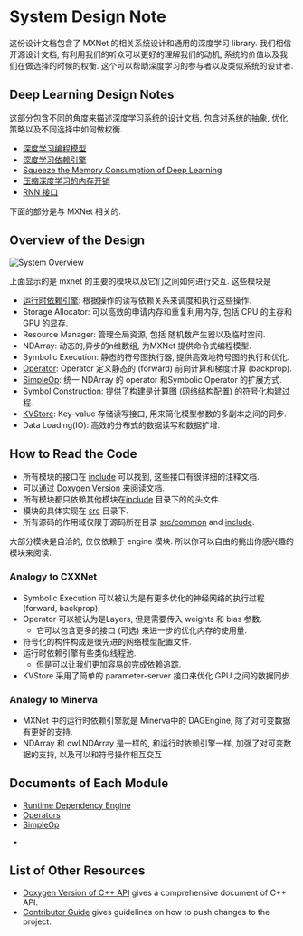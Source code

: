 # System Design Note

这份设计文档包含了 MXNet 的相关系统设计和通用的深度学习 library. 我们相信开源设计文档, 有利用我们的听众可以更好的理解我们的动机, 系统的价值以及我们在做选择的时候的权衡. 这个可以帮助深度学习的参与者以及类似系统的设计者.


## Deep Learning Design Notes

这部分包含不同的角度来描述深度学习系统的设计文档, 包含对系统的抽象, 优化策略以及不同选择中如何做权衡.

* [深度学习编程模型](program_model.md)
* [深度学习依赖引擎](note_engine.md)
* [Squeeze the Memory Consumption of Deep Learning](note_memory.md)
* [压缩深度学习的内存开销](note_data_loading.md)
* [RNN 接口](rnn_interface.md)

下面的部分是与 MXNet 相关的.

## Overview of the Design

![System Overview](https://raw.githubusercontent.com/dmlc/dmlc.github.io/master/img/mxnet/system/overview.png)

上面显示的是 mxnet 的主要的模块以及它们之间如何进行交互. 这些模块是

- [运行时依赖引擎](dep_engine.md): 根据操作的读写依赖关系来调度和执行这些操作.
- Storage Allocator: 可以高效的申请内存和重复利用内存, 包括 CPU 的主存和 GPU 的显存.
- Resource Manager: 管理全局资源, 包括 随机数产生器以及临时空间.
- NDArray: 动态的,异步的n维数组, 为MXNet 提供命令式编程模型.
- Symbolic Execution: 静态的符号图执行器, 提供高效地符号图的执行和优化.
- [Operator](operator.md): Operator 定义静态的 (forward) 前向计算和梯度计算 (backprop).
- [SimpleOp](operator_util.md): 统一 NDArray 的 operator 和Symbolic Operator 的扩展方式.
- Symbol Construction: 提供了构建是计算图 (网络结构配置) 的符号化构建过程.
- [KVStore](multi_node.md): Key-value 存储读写接口, 用来简化模型参数的多副本之间的同步.
- Data Loading(IO): 高效的分布式的数据读写和数据扩增.


## How to Read the Code
- 所有模块的接口在 [include](../../include) 可以找到, 这些接口有很详细的注释文档.
- 可以通过  [Doxygen Version](https://mxnet.readthedocs.org/en/latest/doxygen) 来阅读文档.
- 所有模块都只依赖其他模块在[include](../../include) 目录下的的头文件.
- 模块的具体实现在 [src](../../src) 目录下.
- 所有源码的作用域仅限于源码所在目录  [src/common](../../src/common) and [include](../../include).

大部分模块是自洽的, 仅仅依赖于 engine 模块. 所以你可以自由的挑出你感兴趣的模块来阅读.

### Analogy to CXXNet
- Symbolic Execution 可以被认为是有更多优化的神经网络的执行过程 (forward,
  backprop).
-  Operator 可以被认为是Layers, 但是需要传入 weights 和 bias 参数.
	- 它可以包含更多的接口 (可选) 来进一步的优化内存的使用量.
- 符号化的构件构成是很先进的网络模型配置文件.
- 运行时依赖引擎有些类似线程池.
	- 但是可以让我们更加容易的完成依赖追踪.
- KVStore 采用了简单的 parameter-server 接口来优化 GPU 之间的数据同步.


### Analogy to Minerva
- MXNet 中的运行时依赖引擎就是 Minerva中的 DAGEngine, 除了对可变数据有更好的支持.
- NDArray 和 owl.NDArray 是一样的, 和运行时依赖引擎一样, 加强了对可变数据的支持, 以及可以和符号操作相互交互

Documents of Each Module
------------------------
* [Runtime Dependency Engine](engine.md)
* [Operators](operator.md)
* [SimpleOp](operator_util.md)
-

List of Other Resources
-----------------------
* [Doxygen Version of C++ API](https://mxnet.readthedocs.org/en/latest/doxygen) gives a comprehensive document of C++ API.
* [Contributor Guide](../how_to/contribute.md) gives guidelines on how to push changes to the project.

